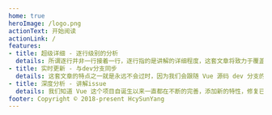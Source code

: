 ```yaml
---
home: true
heroImage: /logo.png
actionText: 开始阅读 
actionLink: /
features:
- title: 超级详细 - 逐行级别的分析
  details: 所谓逐行并非一行接着一行，逐行指的是讲解的详细程度，这套文章将致力于覆盖所有核心代码，我们致力于讲清楚每一句代码的意义，否则又怎么敢说是源码分析呢？
- title: 实时更新 - 与dev分支同步
  details: 这套文章的特点之一就是永远不会过时，因为我们会跟随 Vue 源码 dev 分支的脚步更新文章的内容，这对于读者来讲的好处是学习的源码总是最新的(更新会有稍许延迟)。
- title: 深度分析 - 讲解issue
  details: 我们知道 Vue 这个项目自诞生以来一直都在不断的完善，添加新的特性，修复已知bug。Vue 的成长是一个历史过程，本套文章在分析源码时会根据相关 issue 分析代码的变更史。
footer: Copyright © 2018-present HcySunYang 
---
```

